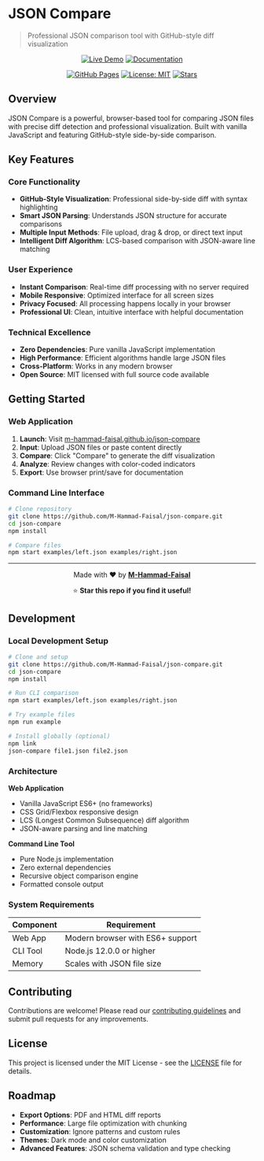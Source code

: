 # JSON Compare

> Professional JSON comparison tool with GitHub-style diff visualization

<div align="center">

[![Live Demo](https://img.shields.io/badge/🚀_Live_Demo-Try_Now-success?style=for-the-badge)](https://m-hammad-faisal.github.io/json-compare/)
[![Documentation](https://img.shields.io/badge/📖_Documentation-Read_Docs-blue?style=for-the-badge)](DOCS.md)

[![GitHub Pages](https://img.shields.io/badge/GitHub-Pages-blue?logo=github)](https://m-hammad-faisal.github.io/json-compare/)
[![License: MIT](https://img.shields.io/badge/License-MIT-green.svg)](LICENSE)
[![Stars](https://img.shields.io/github/stars/M-Hammad-Faisal/json-compare?style=social)](https://github.com/M-Hammad-Faisal/json-compare)

</div>

## Overview

JSON Compare is a powerful, browser-based tool for comparing JSON files with precise diff detection and professional visualization. Built with vanilla JavaScript and featuring GitHub-style side-by-side comparison.

## Key Features

### Core Functionality
- **GitHub-Style Visualization**: Professional side-by-side diff with syntax highlighting
- **Smart JSON Parsing**: Understands JSON structure for accurate comparisons
- **Multiple Input Methods**: File upload, drag & drop, or direct text input
- **Intelligent Diff Algorithm**: LCS-based comparison with JSON-aware line matching

### User Experience  
- **Instant Comparison**: Real-time diff processing with no server required
- **Mobile Responsive**: Optimized interface for all screen sizes
- **Privacy Focused**: All processing happens locally in your browser
- **Professional UI**: Clean, intuitive interface with helpful documentation

### Technical Excellence
- **Zero Dependencies**: Pure vanilla JavaScript implementation
- **High Performance**: Efficient algorithms handle large JSON files
- **Cross-Platform**: Works in any modern browser
- **Open Source**: MIT licensed with full source code available

## Getting Started

### Web Application

1. **Launch**: Visit [m-hammad-faisal.github.io/json-compare](https://m-hammad-faisal.github.io/json-compare/)
2. **Input**: Upload JSON files or paste content directly
3. **Compare**: Click "Compare" to generate the diff visualization
4. **Analyze**: Review changes with color-coded indicators
5. **Export**: Use browser print/save for documentation

### Command Line Interface

```bash
# Clone repository
git clone https://github.com/M-Hammad-Faisal/json-compare.git
cd json-compare
npm install

# Compare files
npm start examples/left.json examples/right.json
```

---

<div align="center">

Made with ❤️ by **[M-Hammad-Faisal](https://github.com/M-Hammad-Faisal)**

⭐ **Star this repo if you find it useful!**

</div>

## Development

### Local Development Setup

```bash
# Clone and setup
git clone https://github.com/M-Hammad-Faisal/json-compare.git
cd json-compare
npm install

# Run CLI comparison
npm start examples/left.json examples/right.json

# Try example files
npm run example

# Install globally (optional)
npm link
json-compare file1.json file2.json
```

### Architecture

**Web Application**
- Vanilla JavaScript ES6+ (no frameworks)
- CSS Grid/Flexbox responsive design  
- LCS (Longest Common Subsequence) diff algorithm
- JSON-aware parsing and line matching

**Command Line Tool**  
- Pure Node.js implementation
- Zero external dependencies
- Recursive object comparison engine
- Formatted console output

### System Requirements

| Component | Requirement |
|-----------|-------------|
| Web App   | Modern browser with ES6+ support |
| CLI Tool  | Node.js 12.0.0 or higher |
| Memory    | Scales with JSON file size |

## Contributing

Contributions are welcome! Please read our [contributing guidelines](DOCS.md) and submit pull requests for any improvements.

## License

This project is licensed under the MIT License - see the [LICENSE](LICENSE) file for details.

## Roadmap

- **Export Options**: PDF and HTML diff reports
- **Performance**: Large file optimization with chunking
- **Customization**: Ignore patterns and custom rules  
- **Themes**: Dark mode and color customization
- **Advanced Features**: JSON schema validation and type checking
